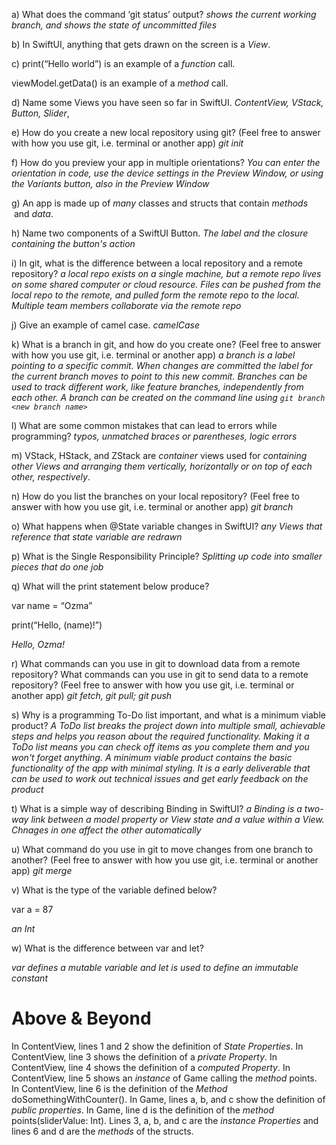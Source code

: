 a) What does the command ‘git status’ output? _shows the current working branch, and shows the state of uncommitted files_ 

b) In SwiftUI, anything that gets drawn on the screen is a _View_.

c) print(“Hello world”) is an example of a _function_ call.

viewModel.getData() is an example of a _method_ call.

d) Name some Views you have seen so far in SwiftUI. _ContentView, VStack, Button, Slider_,

e) How do you create a new local repository using git? (Feel free to answer with how you use git, i.e. terminal or another app) 
_git init_

f) How do you preview your app in multiple orientations? _You can enter the orientation in code, use the device settings in the Preview Window, or using the Variants button, also in the Preview Window_

g) An app is made up of _many_ classes and structs that contain _methods_  and _data_.

h) Name two components of a SwiftUI Button. _The label and the closure containing the button's action_

i) In git, what is the difference between a local repository and a remote repository? 
_a local repo exists on a single machine, but a remote repo lives on some shared computer or cloud resource. Files can be pushed from the local repo to the remote, and pulled form the remote repo to the local. Multiple team members collaborate via the remote repo_

j) Give an example of camel case. _camelCase_

k) What is a branch in git, and how do you create one? (Feel free to answer with how you use git, i.e. terminal or another app) 
_a branch is a label pointing to a specific commit. When changes are committed the label for the current branch moves to point to this new commit. Branches can be used to track different work, like feature branches, independently from each other. A branch can be created on the command line using `git branch <new branch name>`_

l) What are some common mistakes that can lead to errors while programming? 
_typos, unmatched braces or parentheses, logic errors_

m) VStack, HStack, and ZStack are _container_ views used for _containing other Views and arranging them vertically, horizontally or on top of each other, respectively_.

n) How do you list the branches on your local repository? (Feel free to answer with how you use git, i.e. terminal or another app) 
_git branch_

o) What happens when @State variable changes in SwiftUI? 
_any Views that reference that state variable are redrawn_

p) What is the Single Responsibility Principle? 
_Splitting up code into smaller pieces that do one job_

q) What will the print statement below produce?

var name = “Ozma”

print(“Hello, \(name)!”)

_Hello, Ozma!_

r) What commands can you use in git to download data from a remote repository? What commands can you use in git to send data to a remote repository? (Feel free to answer with how you use git, i.e. terminal or another app) 
_git fetch, git pull; git push_

s) Why is a programming To-Do list important, and what is a minimum viable product?
_A ToDo list breaks the project down into multiple small, achievable steps and helps you reason about the required functionality. Making it a ToDo list means you can check off items as you complete them and you won't forget anything._
_A minimum viable product contains the basic functionality of the app with minimal styling. It is a early deliverable that can be used to work out technical issues and get early feedback on the product_

t) What is a simple way of describing Binding in SwiftUI?
_a Binding is a two-way link between a model property or View state and a value within a View. Chnages in one affect the other automatically_

u) What command do you use in git to move changes from one branch to another? (Feel free to answer with how you use git, i.e. terminal or another app) 
_git merge_

v) What is the type of the variable defined below?

var a = 87

_an Int_

w) What is the difference between var and let?

_var defines a mutable variable and let is used to define an immutable constant_


# Above & Beyond

In ContentView, lines 1 and 2 show the definition of _State Properties_.
In ContentView, line 3 shows the definition of a      _private Property_.
In ContentView, line 4 shows the definition of a     _computed Property_.
In ContentView, line 5 shows an   _instance_ of Game calling the _method_ points.
In ContentView, line 6 is the definition of the _Method_  doSomethingWithCounter().
In Game, lines a, b, and c show the definition of   _public properties_.
In Game, line d is the definition of the   _method_ points(sliderValue: Int).
Lines 3, a, b, and c are the   _instance Properties_ and lines 6 and d are the   _methods_ of the structs.
